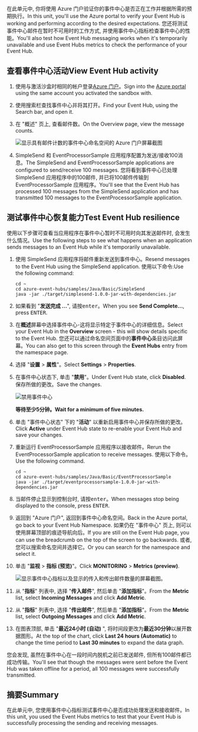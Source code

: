<span data-ttu-id="ea0be-101">在此单元中, 你将使用 Azure 门户验证你的事件中心是否正在工作并根据所需的预期执行。</span><span class="sxs-lookup"><span data-stu-id="ea0be-101">In this unit, you'll use the Azure portal to verify your Event Hub is working and performing according to the desired expectations.</span></span> <span data-ttu-id="ea0be-102">您还将测试事件中心邮件在暂时不可用时的工作方式, 并使用事件中心指标检查事件中心的性能。</span><span class="sxs-lookup"><span data-stu-id="ea0be-102">You'll also test how Event Hub messaging works when it's temporarily unavailable and use Event Hubs metrics to check the performance of your Event Hub.</span></span>

## <a name="view-event-hub-activity"></a><span data-ttu-id="ea0be-103">查看事件中心活动</span><span class="sxs-lookup"><span data-stu-id="ea0be-103">View Event Hub activity</span></span>

1. <span data-ttu-id="ea0be-104">使用与激活沙盒时相同的帐户登录[Azure 门户](https://portal.azure.com/learn.docs.microsoft.com?azure-portal=true)。</span><span class="sxs-lookup"><span data-stu-id="ea0be-104">Sign into the [Azure portal](https://portal.azure.com/learn.docs.microsoft.com?azure-portal=true) using the same account you activated the sandbox with.</span></span>

1. <span data-ttu-id="ea0be-105">使用搜索栏查找事件中心并将其打开。</span><span class="sxs-lookup"><span data-stu-id="ea0be-105">Find your Event Hub, using the Search bar, and open it.</span></span>

1. <span data-ttu-id="ea0be-106">在 "概述" 页上, 查看邮件数。</span><span class="sxs-lookup"><span data-stu-id="ea0be-106">On the Overview page, view the message counts.</span></span>

    ![显示具有邮件计数的事件中心命名空间的 Azure 门户屏幕截图](../media/6-view-messages.png)

1. <span data-ttu-id="ea0be-108">SimpleSend 和 EventProcessorSample 应用程序配置为发送/接收100消息。</span><span class="sxs-lookup"><span data-stu-id="ea0be-108">The SimpleSend and EventProcessorSample applications are configured to send/receive 100 messages.</span></span> <span data-ttu-id="ea0be-109">您将看到事件中心已处理 SimpleSend 应用程序中的100邮件, 并已将100邮件传输到 EventProcessorSample 应用程序。</span><span class="sxs-lookup"><span data-stu-id="ea0be-109">You'll see that the Event Hub has processed 100 messages from the SimpleSend application and has transmitted 100 messages to the EventProcessorSample application.</span></span>

## <a name="test-event-hub-resilience"></a><span data-ttu-id="ea0be-110">测试事件中心恢复能力</span><span class="sxs-lookup"><span data-stu-id="ea0be-110">Test Event Hub resilience</span></span>

<span data-ttu-id="ea0be-111">使用以下步骤可查看当应用程序在事件中心暂时不可用时向其发送邮件时, 会发生什么情况。</span><span class="sxs-lookup"><span data-stu-id="ea0be-111">Use the following steps to see what happens when an application sends messages to an Event Hub while it's temporarily unavailable.</span></span>

1. <span data-ttu-id="ea0be-112">使用 SimpleSend 应用程序将邮件重新发送到事件中心。</span><span class="sxs-lookup"><span data-stu-id="ea0be-112">Resend messages to the Event Hub using the SimpleSend application.</span></span> <span data-ttu-id="ea0be-113">使用以下命令:</span><span class="sxs-lookup"><span data-stu-id="ea0be-113">Use the following command:</span></span>

    ```azurecli
    cd ~
    cd azure-event-hubs/samples/Java/Basic/SimpleSend
    java -jar ./target/simplesend-1.0.0-jar-with-dependencies.jar
    ```

1. <span data-ttu-id="ea0be-114">如果看到 "**发送完成 ...**", 请按<kbd>enter</kbd>。</span><span class="sxs-lookup"><span data-stu-id="ea0be-114">When you see **Send Complete...**, press <kbd>ENTER</kbd>.</span></span>

1. <span data-ttu-id="ea0be-115">在**概述**屏幕中选择事件中心-这将显示特定于事件中心的详细信息。</span><span class="sxs-lookup"><span data-stu-id="ea0be-115">Select your Event Hub in the **Overview** screen - this will show details specific to the Event Hub.</span></span> <span data-ttu-id="ea0be-116">您还可以通过命名空间页面中的**事件中心**条目访问此屏幕。</span><span class="sxs-lookup"><span data-stu-id="ea0be-116">You can also get to this screen through the **Event Hubs** entry from the namespace page.</span></span>

1. <span data-ttu-id="ea0be-117">选择 "**设置** > **属性**"。</span><span class="sxs-lookup"><span data-stu-id="ea0be-117">Select **Settings** > **Properties**.</span></span>

1. <span data-ttu-id="ea0be-118">在事件中心状态下, 单击 "**禁用**"。</span><span class="sxs-lookup"><span data-stu-id="ea0be-118">Under Event Hub state, click **Disabled**.</span></span> <span data-ttu-id="ea0be-119">保存所做的更改。</span><span class="sxs-lookup"><span data-stu-id="ea0be-119">Save the changes.</span></span>

    ![禁用事件中心](../media/7-disable-event-hub.png)

    <span data-ttu-id="ea0be-121">**等待至少5分钟。**</span><span class="sxs-lookup"><span data-stu-id="ea0be-121">**Wait for a minimum of five minutes.**</span></span>

1. <span data-ttu-id="ea0be-122">单击 "事件中心状态" 下的 "**活动**" 以重新启用事件中心并保存所做的更改。</span><span class="sxs-lookup"><span data-stu-id="ea0be-122">Click **Active** under Event Hub state to re-enable your Event Hub and save your changes.</span></span>

1. <span data-ttu-id="ea0be-123">重新运行 EventProcessorSample 应用程序以接收邮件。</span><span class="sxs-lookup"><span data-stu-id="ea0be-123">Rerun the EventProcessorSample application to receive messages.</span></span> <span data-ttu-id="ea0be-124">使用以下命令。</span><span class="sxs-lookup"><span data-stu-id="ea0be-124">Use the following command.</span></span>

    ```azurecli
    cd ~
    cd azure-event-hubs/samples/Java/Basic/EventProcessorSample
    java -jar ./target/eventprocessorsample-1.0.0-jar-with-dependencies.jar
    ```

1. <span data-ttu-id="ea0be-125">当邮件停止显示到控制台时, 请按<kbd>enter</kbd>。</span><span class="sxs-lookup"><span data-stu-id="ea0be-125">When messages stop being displayed to the console, press <kbd>ENTER</kbd>.</span></span>

1. <span data-ttu-id="ea0be-126">返回到 "Azure 门户", 返回到事件中心命名空间。</span><span class="sxs-lookup"><span data-stu-id="ea0be-126">Back in the Azure portal, go back to your Event Hub Namespace.</span></span> <span data-ttu-id="ea0be-127">如果仍在 "事件中心" 页上, 则可以使用屏幕顶部的痕迹导航向后。</span><span class="sxs-lookup"><span data-stu-id="ea0be-127">If you are still on the Event Hub page, you can use the breadcrumb on the top of the screen to go backwards.</span></span> <span data-ttu-id="ea0be-128">或者, 您可以搜索命名空间并选择它。</span><span class="sxs-lookup"><span data-stu-id="ea0be-128">Or you can search for the namespace and select it.</span></span>

1. <span data-ttu-id="ea0be-129">单击 "**监视** > **指标 (预览)**"。</span><span class="sxs-lookup"><span data-stu-id="ea0be-129">Click **MONITORING** > **Metrics (preview)**.</span></span>

    ![显示事件中心指标以及显示的传入和传出邮件数量的屏幕截图。](../media/7-event-hub-metrics.png)

1. <span data-ttu-id="ea0be-131">从 "**指标**" 列表中, 选择 "**传入邮件**", 然后单击 "**添加指标**"。</span><span class="sxs-lookup"><span data-stu-id="ea0be-131">From the **Metric** list, select **Incoming Messages** and click **Add Metric**.</span></span>

1. <span data-ttu-id="ea0be-132">从 "**指标**" 列表中, 选择 "**传出邮件**", 然后单击 "**添加指标**"。</span><span class="sxs-lookup"><span data-stu-id="ea0be-132">From the **Metric** list, select **Outgoing Messages** and click **Add Metric**.</span></span>

1. <span data-ttu-id="ea0be-133">在图表顶部, 单击 "**最近24小时 (自动)** ", 将时间段更改为**最近30分钟**以展开数据图形。</span><span class="sxs-lookup"><span data-stu-id="ea0be-133">At the top of the chart, click **Last 24 hours (Automatic)** to change the time period to **Last 30 minutes** to expand the data graph.</span></span>

<span data-ttu-id="ea0be-134">您会发现, 虽然在事件中心在一段时间内脱机之前已发送邮件, 但所有100邮件都已成功传输。</span><span class="sxs-lookup"><span data-stu-id="ea0be-134">You'll see that though the messages were sent before the Event Hub was taken offline for a period, all 100 messages were successfully transmitted.</span></span>

## <a name="summary"></a><span data-ttu-id="ea0be-135">摘要</span><span class="sxs-lookup"><span data-stu-id="ea0be-135">Summary</span></span>

<span data-ttu-id="ea0be-136">在此单元中, 您使用事件中心指标测试事件中心是否成功处理发送和接收邮件。</span><span class="sxs-lookup"><span data-stu-id="ea0be-136">In this unit, you used the Event Hubs metrics to test that your Event Hub is successfully processing the sending and receiving messages.</span></span>

